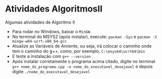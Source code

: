 # Atividades AlgoritmosII

Algumas atividades de Algoritmo II

* Para rodar no Windows, baixar o `MinGW`. <br>
* No terminal do MSYS2 (após instalar), execute: `pacman -Syu` e `pacman -S mingw-w64-ucrt-x86_64-gcc` <br>
* Atualize as Variáveis de Amiente, ou seja, irá colocar o caminho onde tem o caminho do g++, como, por exemplo, `C:\msys64\ucrt64\bin` <br>
* E teste a instalação com `g++ --version` <br>
* Após instalar corretamente o programa acima citado, digite no terminal `g++ nome_do_programa.cpp -o nome_do_executavel_desejavel` e depois digite `./nome_do_executavel_desejavel`